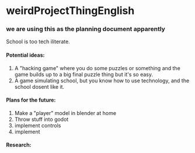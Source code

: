 # weirdProjectThingEnglish
### we are using this as the planning document apparently

School is too tech iliterate.

#### Potential ideas:
1. A "hacking game" where you do some puzzles or something and the game builds up to a big final puzzle thing but it's so easy.
2. A game simulating school, but you know how to use technology, and the school dosent like it.


#### Plans for the future:
1. Make a "player" model in blender at home
2. Throw stuff into godot
3. implement controls
4. implement 

#### Research:
```

```
